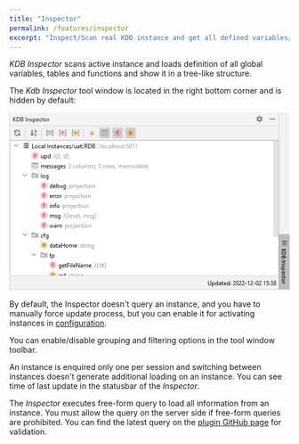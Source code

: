 ```yaml
---
title: "Inspector"
permalink: /features/inspector
excerpt: "Inspect/Scan real KDB instance and get all defined variables/functions and tables in one place"
---
```


_KDB Inspector_ scans active instance and loads definition of all global variables, tables and functions and show it in
a tree-like structure.

The _Kdb Inspector_ tool window is located in the right bottom corner and is hidden by default:

![inspectorTool](/assets/images/features/inspector/inspectorTool.png)

By default, the Inspector doesn't query an instance, and you have to manually force update process, but you can enable
it for activating instances in [configuration](/settings/options).

You can enable/disable grouping and filtering options in the tool window toolbar.

An instance is enquired only one per session and switching between instances doesn't generate additional loading on an
instance. You can see time of last update in the statusbar of the _Inspector_.

The _Inspector_ executes free-form query to load all information from an instance. You must allow the query on the
server side if free-form queries are prohibited. You can find the latest query on
the [plugin GitHub page](https://github.com/kdbinsidebrains/plugin/blob/main/src/main/resources/org/kdb/inside/brains/inspector.q)
for validation.